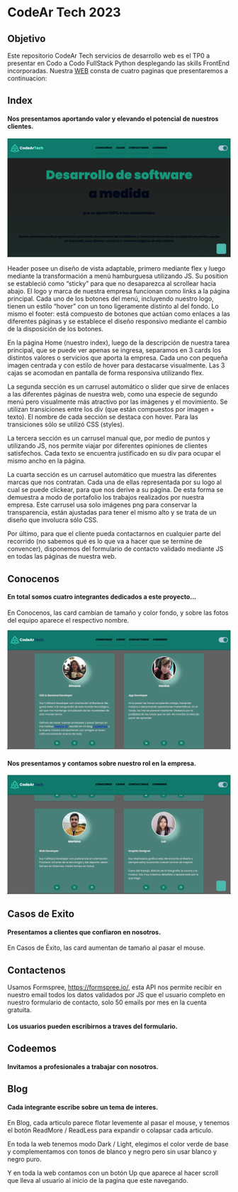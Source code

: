 # CodeAr Tech 2023

## Objetivo 
Este repositorio  CodeAr  Tech  servicios  de  desarrollo web  es  el  TP0  a  presentar  en  Codo  a  Codo  FullStack Python desplegando las skills FrontEnd incorporadas. Nuestra <a href="https://codeartech.github.io/" target="_blank">WEB</a> consta de cuatro paginas que presentaremos a continuacion:

## Index 

#### Nos presentamos aportando valor y elevando el potencial de nuestros clientes. 

<picture>
  <img alt="Shows an illustrated sun in light mode and a moon with stars in dark mode." src="assets/imgs/readme-web-01.png">
</picture>

Header posee un diseño de vista adaptable, primero mediante flex y luego mediante la transformación a menú hamburguesa utilizando JS. Su position se estableció como “sticky” para que no desaparezca al scrollear hacia abajo. El logo y marca de nuestra empresa funcionan como links a la página principal. Cada uno de los botones del menú, incluyendo nuestro logo, tienen un estilo “hover” con un tono ligeramente distinto al del fondo. Lo mismo el footer: está compuesto de botones que actúan como enlaces a las diferentes páginas y se establece el diseño responsivo mediante el cambio de la disposición de los botones.

En la página Home (nuestro index), luego de la descripción de nuestra tarea principal, que se puede ver apenas se ingresa, separamos en 3 cards los distintos valores o servicios que aporta la empresa. Cada uno con pequeña imagen centrada y con estilo de hover para destacarse visualmente. Las 3 cajas se acomodan en pantalla de forma responsiva utilizando flex.

La segunda sección es un carrusel automático o slider que sirve de enlaces a las diferentes páginas de nuestra web, como una especie de segundo menú pero visualmente más atractivo por las imágenes y el movimiento. Se utilizan transiciones entre los div (que están compuestos por imagen + texto). El nombre de cada sección se destaca con hover. Para las transiciones sólo se utilizó CSS (styles).

La tercera sección es un carrusel manual que, por medio de puntos y utilizando JS, nos permite viajar por diferentes opiniones de clientes satisfechos. Cada texto se encuentra justificado en su div para ocupar el mismo ancho en la página.

La cuarta sección es un carrusel automático que muestra las diferentes marcas que nos contratan. Cada una de ellas representada por su logo al cual se puede clickear, para que nos derive a su página. De esta forma se demuestra a modo de portafolio los trabajos realizados por nuestra empresa. Este carrusel usa solo imágenes png para conservar la transparencia, están ajustadas para tener el mismo alto y se trata de un diseño que involucra sólo CSS.

Por último, para que el cliente pueda contactarnos en cualquier parte del recorrido (no sabemos qué es lo que va a hacer que se termine de convencer), disponemos del formulario de contacto validado mediante JS en todas las páginas de nuestra web.

## Conocenos 

#### En total somos cuatro integrantes dedicados a este proyecto...

En Conocenos, las card cambian de tamaño y color fondo, y sobre las fotos del equipo aparece el respectivo nombre.

<picture>
  <img alt="Shows an illustrated sun in light mode and a moon with stars in dark mode." src="assets/imgs/readme-web-02.png">
</picture>

#### Nos presentamos y contamos sobre nuestro rol en la empresa. 

<picture>
  <img alt="Shows an illustrated sun in light mode and a moon with stars in dark mode." src="assets/imgs/readme-web-03.png" style:"width=200px">
</picture>

## Casos de Exito 

#### Presentamos a clientes que confiaron en nosotros. 

En Casos de Éxito, las card aumentan de tamaño al pasar el mouse. 

## Contactenos 

Usamos Formspree, https://formspree.io/, esta API nos permite recibir en nuestro email todos los datos validados por JS que el usuario completo en nuestro formulario de contacto, solo 50 emails por mes en la cuenta gratuita. 

#### Los usuarios pueden escribirnos a traves del formulario. 

## Codeemos 

#### Invitamos a profesionales a trabajar con nosotros.  

## Blog 

#### Cada integrante escribe sobre un tema de interes. 

En Blog, cada articulo parece flotar levemente al pasar el mouse, y tenemos el botón ReadMore / ReadLess para expandir o colapsar cada articulo. 

En toda la web tenemos modo Dark / Light, elegimos el color verde de base y complementamos con tonos de blanco y negro pero sin usar blanco y negro puro. 

Y en toda la web contamos con un botón Up que aparece al hacer scroll que lleva al usuario al inicio de la pagina que este navegando. 
